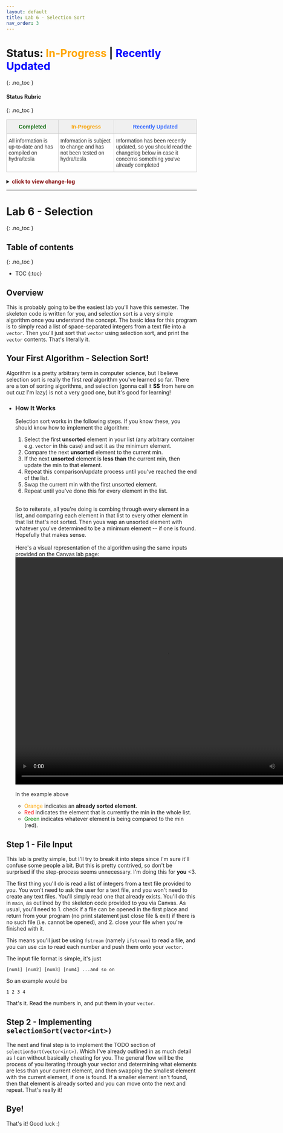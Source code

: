 ```yaml
---
layout: default
title: Lab 6 - Selection Sort
nav_order: 3
---
```


# Status: <font color="orange">In-Progress</font> | <font color="blue">Recently Updated</font>
{: .no_toc }

#### Status Rubric
{: .no_toc }

<style type="text/css">
.tg  {border-collapse:collapse;border-color:#ccc;border-spacing:0;}
.tg td{background-color:#fff;border-color:#ccc;border-style:solid;border-width:1px;color:#333;
  font-family:Arial, sans-serif;font-size:14px;overflow:hidden;padding:10px 5px;word-break:normal;}
.tg th{background-color:#f0f0f0;border-color:#ccc;border-style:solid;border-width:1px;color:#333;
  font-family:Arial, sans-serif;font-size:14px;font-weight:normal;overflow:hidden;padding:10px 5px;word-break:normal;}
.tg .tg-baqh{text-align:center;vertical-align:top}
.tg .tg-amwm{font-weight:bold;text-align:center;vertical-align:top}
.tg .tg-0lax{text-align:left;vertical-align:top}
</style>
<table class="tg">
<thead>
  <tr>
    <th class="tg-baqh"><span style="font-weight:bold;color:#036400">Completed</span></th>
    <th class="tg-amwm"><span style="color:#F8A102">In-Progress</span></th>
    <th class="tg-amwm"><span style="color:#3166FF">Recently Updated</span></th>
  </tr>
</thead>
<tbody>
  <tr>
    <td class="tg-0lax">All information is up-to-date and has compiled on hydra/tesla</td>
    <td class="tg-0lax">Information is subject to change and has not been tested on hydra/tesla</td>
    <td class="tg-0lax">Information has been recently updated, so you should read the changelog below in case it concerns something you've already completed</td>
  </tr>
</tbody>
</table>

<details>
<summary>
<b><font color="maroon">click to view change-log</font></b>
</summary>

  <div markdown="1">

`Wed, 23 Mar 2022 15:51:03 EST`
  - added [Overview]() section
  - added [Your First Algoritm!]() section
  - added [How It Works]() section<br><br>

`Wed, 23 Mar 2022 16:14:03 EST`
  - added [Step 1]() & [Step 2]() sections

  </div>
</details>
<hr>

# Lab 6 - Selection
{: .no_toc }

## Table of contents
{: .no_toc }
- TOC
{:toc}

## Overview
This is probably going to be the easiest lab you'll have this semester. The skeleton code is written for you, and selection sort is a very simple algorithm once you understand the concept. The basic idea for this program is to simply read a list of space-separated integers from a text file into a `vector`. Then you'll just sort that `vector` using selection sort, and print the `vector` contents. That's literally it.

## Your First Algorithm - Selection Sort!

Algorithm is a pretty arbitrary term in computer science, but I believe selection sort is really the first *real* algorithm you've learned so far. There are a ton of sorting algorithms, and selection (gonna call it **SS** from here on out cuz I'm lazy) is not a very good one, but it's good for learning!

- ### How It Works
    Selection sort works in the following steps. If you know these, you should know how to implement the algorithm:

    1. Select the first **unsorted** element in your list (any arbitrary container e.g. `vector` in this case) and set it as the minimum element.
    2. Compare the next **unsorted** element to the current min.
    3. If the next **unsorted** element is **less than** the current min, then update the min to that element.
    4. Repeat this comparison/update process until you've reached the end of the list.
    5. Swap the current min with the first unsorted element.
    6. Repeat until you've done this for every element in the list.<br><br>

    So to reiterate, all you're doing is combing through every element in a list, and comparing each element in that list to every other element in that list that's not sorted. Then yous wap an unsorted element with whatever you've determined to be a minimum element -- if one is found. Hopefully that makes sense.<br><br>Here's a visual representation of the algorithm using the same inputs provided on the Canvas lab page:
    <video controls="controls" width="800" height="600" name="Video Name">
      <source src="../img/ss.mov">
    </video><br><br>
    In the example above
    - <font color="orange">Orange</font> indicates an **already sorted element**. 
    - <font color="red">Red</font> indicates the element that is currently the min in the whole list. 
    - <font color="green">Green</font> indicates whatever element is being compared to the min (red).

## Step 1 - File Input
This lab is pretty simple, but I'll try to break it into steps since I'm sure it'll confuse some people a bit. But this is pretty contrived, so don't be surprised if the step-process seems unnecessary. I'm doing this for **you** <3.

The first thing you'll do is read a list of integers from a text file provided to you. You won't need to ask the user for a text file, and you won't need to create any text files. You'll simply read one that already exists. You'll do this in `main`, as outlined by the skeleton code provided to you via Canvas. As usual, you'll need to 1. check if a file can be opened in the first place and return from your program (no print statement just close file & exit) if there is no such file (i.e. cannot be opened), and 2. close your file when you're finished with it.

This means you'll just be using `fstream` (namely `ifstream`) to read a file, and you can use `cin` to read each number and push them onto your `vector`.

The input file format is simple, it's just

<pre><code language="language-plaintext">[num1] [num2] [num3] [num4] ...and so on</code></pre>

So an example would be 

<pre><code language="language-plaintext">1 2 3 4</code></pre>

That's it. Read the numbers in, and put them in your `vector`.

## Step 2 - Implementing `selectionSort(vector<int>)`

The next and final step is to implement the TODO section of `selectionSort(vector<int>)`. Which I've already outlined in as much detail as I can without basically cheating for you. The general flow will be the process of you iterating through your vector and determining what elements are less than your current element, and then swapping the smallest element with the current element, if one is found. If a smaller element isn't found, then that element is already sorted and you can move onto the next and repeat. That's really it!

## Bye!
That's it! Good luck :)